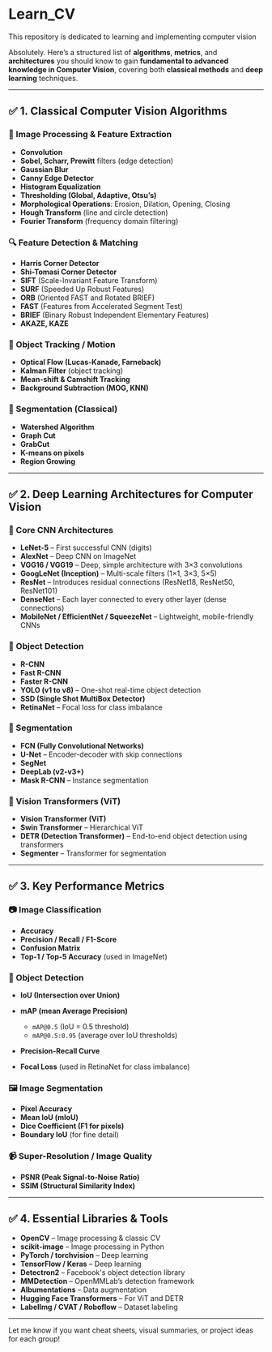 # Learn_CV
This repository is dedicated to learning and implementing computer vision


Absolutely. Here’s a structured list of **algorithms**, **metrics**, and **architectures** you should know to gain **fundamental to advanced knowledge in Computer Vision**, covering both **classical methods** and **deep learning** techniques.

---

## ✅ **1. Classical Computer Vision Algorithms**

### 🧠 Image Processing & Feature Extraction

* **Convolution**
* **Sobel, Scharr, Prewitt** filters (edge detection)
* **Gaussian Blur**
* **Canny Edge Detector**
* **Histogram Equalization**
* **Thresholding (Global, Adaptive, Otsu’s)**
* **Morphological Operations**: Erosion, Dilation, Opening, Closing
* **Hough Transform** (line and circle detection)
* **Fourier Transform** (frequency domain filtering)

### 🔍 Feature Detection & Matching

* **Harris Corner Detector**
* **Shi-Tomasi Corner Detector**
* **SIFT** (Scale-Invariant Feature Transform)
* **SURF** (Speeded Up Robust Features)
* **ORB** (Oriented FAST and Rotated BRIEF)
* **FAST** (Features from Accelerated Segment Test)
* **BRIEF** (Binary Robust Independent Elementary Features)
* **AKAZE, KAZE**

### 🧭 Object Tracking / Motion

* **Optical Flow (Lucas-Kanade, Farneback)**
* **Kalman Filter** (object tracking)
* **Mean-shift & Camshift Tracking**
* **Background Subtraction (MOG, KNN)**

### 🧊 Segmentation (Classical)

* **Watershed Algorithm**
* **Graph Cut**
* **GrabCut**
* **K-means on pixels**
* **Region Growing**

---

## ✅ **2. Deep Learning Architectures for Computer Vision**

### 🧠 Core CNN Architectures

* **LeNet-5** – First successful CNN (digits)
* **AlexNet** – Deep CNN on ImageNet
* **VGG16 / VGG19** – Deep, simple architecture with 3×3 convolutions
* **GoogLeNet (Inception)** – Multi-scale filters (1×1, 3×3, 5×5)
* **ResNet** – Introduces residual connections (ResNet18, ResNet50, ResNet101)
* **DenseNet** – Each layer connected to every other layer (dense connections)
* **MobileNet / EfficientNet / SqueezeNet** – Lightweight, mobile-friendly CNNs

### 🧱 Object Detection

* **R-CNN**
* **Fast R-CNN**
* **Faster R-CNN**
* **YOLO (v1 to v8)** – One-shot real-time object detection
* **SSD (Single Shot MultiBox Detector)**
* **RetinaNet** – Focal loss for class imbalance

### 🎨 Segmentation

* **FCN (Fully Convolutional Networks)**
* **U-Net** – Encoder-decoder with skip connections
* **SegNet**
* **DeepLab (v2-v3+)**
* **Mask R-CNN** – Instance segmentation

### 🔭 Vision Transformers (ViT)

* **Vision Transformer (ViT)**
* **Swin Transformer** – Hierarchical ViT
* **DETR (Detection Transformer)** – End-to-end object detection using transformers
* **Segmenter** – Transformer for segmentation

---

## ✅ **3. Key Performance Metrics**

### 📷 Image Classification

* **Accuracy**
* **Precision / Recall / F1-Score**
* **Confusion Matrix**
* **Top-1 / Top-5 Accuracy** (used in ImageNet)

### 🎯 Object Detection

* **IoU (Intersection over Union)**
* **mAP (mean Average Precision)**

  * `mAP@0.5` (IoU = 0.5 threshold)
  * `mAP@0.5:0.95` (average over IoU thresholds)
* **Precision-Recall Curve**
* **Focal Loss** (used in RetinaNet for class imbalance)

### 🖼️ Image Segmentation

* **Pixel Accuracy**
* **Mean IoU (mIoU)**
* **Dice Coefficient (F1 for pixels)**
* **Boundary IoU** (for fine detail)

### 📹 Super-Resolution / Image Quality

* **PSNR (Peak Signal-to-Noise Ratio)**
* **SSIM (Structural Similarity Index)**

---

## ✅ **4. Essential Libraries & Tools**

* **OpenCV** – Image processing & classic CV
* **scikit-image** – Image processing in Python
* **PyTorch / torchvision** – Deep learning
* **TensorFlow / Keras** – Deep learning
* **Detectron2** – Facebook's object detection library
* **MMDetection** – OpenMMLab’s detection framework
* **Albumentations** – Data augmentation
* **Hugging Face Transformers** – For ViT and DETR
* **LabelImg / CVAT / Roboflow** – Dataset labeling

---

Let me know if you want cheat sheets, visual summaries, or project ideas for each group!
